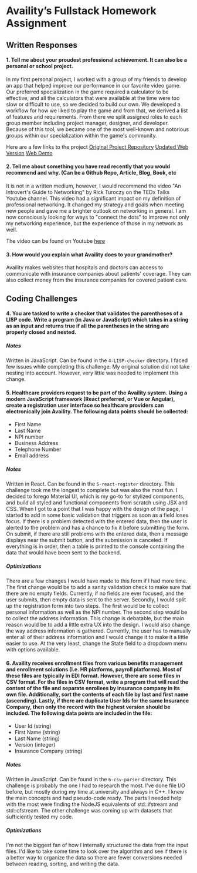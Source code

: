 # Availity’s Fullstack Homework Assignment

## Written Responses

#### 1. Tell me about your proudest professional achievement. It can also be a personal or school project.

In my first personal project, I worked with a group of my friends to develop an app that helped improve our performance in our favorite video game. Our preferred specialization in the game required a calculator to be effective, and all the calculators that were available at the time were too slow or difficult to use, so we decided to build our own. We developed a workflow for how we liked to play the game and from that, we derived a list of features and requirements. From there we split assigned roles to each group member including project manager, designer, and developer. Because of this tool, we became one of the most well-known and notorious groups within our specialization within the game's community.

Here are a few links to the project
[Original Project Repository](https://github.com/geosheehan/ArtilleryStrike)
[Updated Web Version](https://github.com/geosheehan/web-artillery-strike)
[Web Demo](https://artillery-strike.netlify.app/)

#### 2. Tell me about something you have read recently that you would recommend and why. (Can be a Github Repo, Article, Blog, Book, etc

It is not in a written medium, however, I would recommend the video "An Introvert's Guide to Networking" by Rick Turoczy on the TEDx Talks Youtube channel. This video had a significant impact on my definition of professional networking. It changed my strategy and goals when meeting new people and gave me a brighter outlook on networking in general. I am now consciously looking for ways to "connect the dots" to improve not only my networking experience, but the experience of those in my network as well.

The video can be found on Youtube [here](https://www.youtube.com/watch?v=Cj98mr_wUA0)

#### 3. How would you explain what Availity does to your grandmother?

Availity makes websites that hospitals and doctors can access to communicate with insurance companies about patients' coverage. They can also collect money from the insurance companies for covered patient care.

## Coding Challenges

#### 4. You are tasked to write a checker that validates the parentheses of a LISP code. Write a program (in Java or JavaScript) which takes in a string as an input and returns true if all the parentheses in the string are properly closed and nested.

##### Notes

Written in JavaScript. Can be found in the `4-LISP-checker` directory.
I faced few issues while completing this challenge. My original solution did not take nesting into account. However, very little was needed to implement this change.

#### 5. Healthcare providers request to be part of the Availity system. Using a modern JavaScript framework (React preferred, or Vue or Angular), create a registration user interface so healthcare providers can electronically join Availity. The following data points should be collected:

-  First Name
-  Last Name
-  NPI number
-  Business Address
-  Telephone Number
-  Email address

##### Notes

Written in React. Can be found in the `5-react-register` directory.
This challenge took me the longest to complete but was also the most fun. I decided to forego Material UI, which is my go-to for stylized components, and build all styled and functional components from scratch using JSX and CSS.
When I got to a point that I was happy with the design of the page, I started to add in some basic validation that triggers as soon as a field loses focus. If there is a problem detected with the entered data, then the user is alerted to the problem and has a chance to fix it before submitting the form.
On submit, if there are still problems with the entered data, then a message displays near the submit button, and the submission is canceled. If everything is in order, then a table is printed to the console containing the data that would have been sent to the backend.

##### Optimizations

There are a few changes I would have made to this form if I had more time.
The first change would be to add a sanity validation check to make sure that there are no empty fields. Currently, if no fields are ever focused, and the user submits, then empty data is sent to the server.
Secondly, I would split up the registration form into two steps. The first would be to collect personal information as well as the NPI number. The second step would be to collect the address information. This change is debatable, but the main reason would be to add a little extra UX into the design.
I would also change the way address information is gathered. Currently, the user has to manually enter all of their address information and I would change it to make it a little easier to use. At the very least, change the State field to a dropdown menu with options available.

#### 6. Availity receives enrollment files from various benefits management and enrollment solutions (I.e. HR platforms, payroll platforms). Most of these files are typically in EDI format. However, there are some files in CSV format. For the files in CSV format, write a program that will read the content of the file and separate enrollees by insurance company in its own file. Additionally, sort the contents of each file by last and first name (ascending). Lastly, if there are duplicate User Ids for the same Insurance Company, then only the record with the highest version should be included. The following data points are included in the file:

-  User Id (string)
-  First Name (string)
-  Last Name (string)
-  Version (integer)
-  Insurance Company (string)

##### Notes

Written in JavaScript. Can be found in the `6-csv-parser` directory.
This challenge is probably the one I had to research the most. I've done file I/O before, but mostly during my time at university and always in C++. I knew the main concepts and had pseudo-code ready. The parts I needed help with the most were finding the NodeJS equivalents of std::ifstream and std::ofstream. The other challenge was coming up with datasets that sufficiently tested my code.

##### Optimizations

I'm not the biggest fan of how I internally structured the data from the input files. I'd like to take some time to look over the algorithm and see if there is a better way to organize the data so there are fewer conversions needed between reading, sorting, and writing the data.
